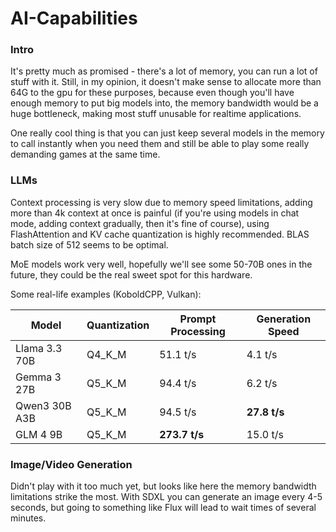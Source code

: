 # AI-Capabilities

### Intro
It's pretty much as promised - there's a lot of memory, you can run a lot of stuff with it. Still, in my opinion, it doesn't make sense to allocate more than 64G to the gpu for these purposes, because even though you'll have enough memory to put big models into, the memory bandwidth would be a huge bottleneck, making most stuff unusable for realtime applications.

One really cool thing is that you can just keep several models in the memory to call instantly when you need them and still be able to play some really demanding games at the same time.

### LLMs
Context processing is very slow due to memory speed limitations, adding more than 4k context at once is painful (if you're using models in chat mode, adding context gradually, then it's fine of course), using FlashAttention and KV cache quantization is highly recommended. BLAS batch size of 512 seems to be optimal.

MoE models work very well, hopefully we'll see some 50-70B ones in the future, they could be the real sweet spot for this hardware.

Some real-life examples (KoboldCPP, Vulkan):

| Model             | Quantization | Prompt Processing | Generation Speed |
| ----------------- | ------------ | ----------------- | ---------------- |
| Llama 3.3 70B     | Q4_K_M       | 51.1 t/s          | 4.1 t/s          |
| Gemma 3 27B       | Q5_K_M       | 94.4 t/s          | 6.2 t/s          | 
| Qwen3 30B A3B     | Q5_K_M       | 94.5 t/s          | **27.8 t/s**     | 
| GLM 4 9B          | Q5_K_M       | **273.7 t/s**     | 15.0 t/s         |

### Image/Video Generation
Didn't play with it too much yet, but looks like here the memory bandwidth limitations strike the most. With SDXL you can generate an image every 4-5 seconds, but going to something like Flux will lead to wait times of several minutes.

